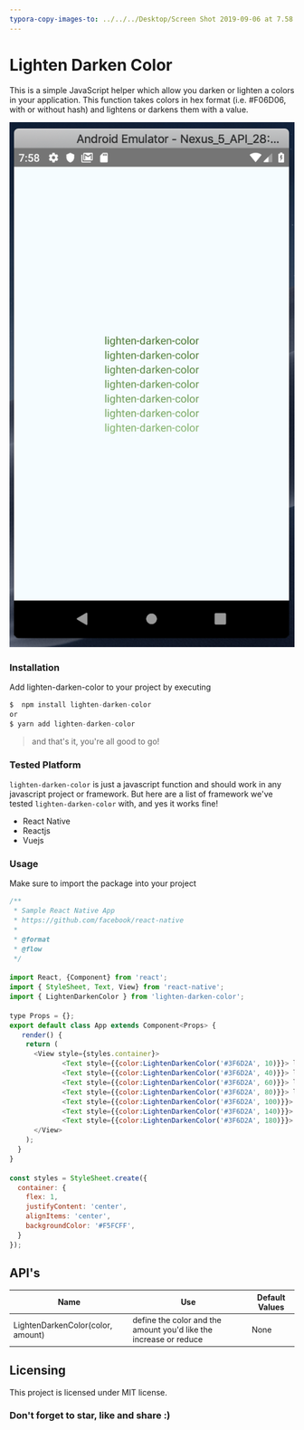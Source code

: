 ```yaml
---
typora-copy-images-to: ../../../Desktop/Screen Shot 2019-09-06 at 7.58.19 PM.png
---
```


# **Lighten Darken Color**

This is a simple JavaScript helper which allow you darken or lighten a colors in your application.  This function takes colors in hex format (i.e. #F06D06, with or without hash) and lightens or darkens them with a value.

![app preview]( ./img/img1.png)



### Installation

Add lighten-darken-color to your project by executing

```javascript
$  npm install lighten-darken-color
or
$ yarn add lighten-darken-color
```



> and that's it, you're all good to go!



### Tested Platform

`lighten-darken-color` is just a javascript function and should work in any javascript project or framework. But here are a list of framework we've tested `lighten-darken-color` with, and yes it works fine!

- React Native
- Reactjs
- Vuejs

### Usage

Make sure to import the package into your project

```javascript
/**
 * Sample React Native App
 * https://github.com/facebook/react-native
 *
 * @format
 * @flow
 */

import React, {Component} from 'react';
import { StyleSheet, Text, View} from 'react-native'; 
import { LightenDarkenColor } from 'lighten-darken-color'; 
 
type Props = {};
export default class App extends Component<Props> {
   render() {
    return (
      <View style={styles.container}>
             <Text style={{color:LightenDarkenColor('#3F6D2A', 10)}}> lighten-darken-color </Text>
             <Text style={{color:LightenDarkenColor('#3F6D2A', 40)}}> lighten-darken-color </Text>
             <Text style={{color:LightenDarkenColor('#3F6D2A', 60)}}> lighten-darken-color </Text>
             <Text style={{color:LightenDarkenColor('#3F6D2A', 80)}}> lighten-darken-color </Text>
             <Text style={{color:LightenDarkenColor('#3F6D2A', 100)}}> lighten-darken-color </Text>
             <Text style={{color:LightenDarkenColor('#3F6D2A', 140)}}> lighten-darken-color </Text>
             <Text style={{color:LightenDarkenColor('#3F6D2A', 180)}}> lighten-darken-color </Text>
      </View>
    );
  }
}

const styles = StyleSheet.create({
  container: {
    flex: 1,
    justifyContent: 'center',
    alignItems: 'center',
    backgroundColor: '#F5FCFF',
  } 
});

```





## API's

| Name                              | Use                                                          | Default Values |
| --------------------------------- | ------------------------------------------------------------ | -------------- |
| LightenDarkenColor(color, amount) | define the color and the amount you'd like the increase or reduce | None           |

  

## Licensing

This project is licensed under MIT license.



### Don't forget to star, like and share :)

